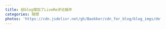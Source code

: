 ```yaml
---
title: 给blog增加了LiveRe评论插件
categories: 随想
photos: 'https://cdn.jsdelivr.net/gh/Baokker/cdn_for_blog/blog_imgs/defaultImages.jpg'
---
```

